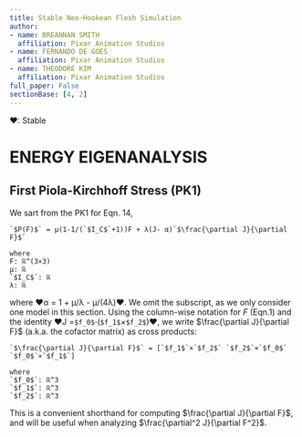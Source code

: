 ```yaml
---
title: Stable Neo-Hookean Flesh Simulation
author:
- name: BREANNAN SMITH
  affiliation: Pixar Animation Studios
- name: FERNANDO DE GOES
  affiliation: Pixar Animation Studios
- name: THEODORE KIM
  affiliation: Pixar Animation Studios
full_paper: False
sectionBase: [4, 2]
---
```

❤: Stable
# ENERGY EIGENANALYSIS
## First Piola-Kirchhoff Stress (PK1)
 
We sart from the PK1 for Eqn. 14,

 

``` iheartla
`$P(F)$` = μ(1-1/(`$I_C$`+1))F + λ(J- α)`$\frac{\partial J}{\partial F}$`

where 
F: ℝ^(3×3)
μ: ℝ 
`$I_C$`: ℝ 
λ: ℝ  
```

where ❤α = 1 + μ/λ - μ/(4λ)❤. We omit the subscript, as we only consider one model in this section. Using the column-wise notation for $F$ (Eqn.1) and the identity ❤J =`$f_0$`⋅(`$f_1$`×`$f_2$`)❤, we write <span class='def:\frac{\partial J}{\partial F}'> $\frac{\partial J}{\partial F}$ (a.k.a. the cofactor matrix)</span> as cross products:




``` iheartla
`$\frac{\partial J}{\partial F}$` = [`$f_1$`×`$f_2$` `$f_2$`×`$f_0$` `$f_0$`×`$f_1$`]

where 
`$f_0$`: ℝ^3 
`$f_1$`: ℝ^3 
`$f_2$`: ℝ^3 

```

This is a convenient shorthand for computing $\frac{\partial J}{\partial F}$, and will be useful when analyzing $\frac{\partial^2 J}{\partial F^2}$.








